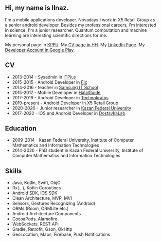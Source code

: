 ## Hi, my name is Ilnaz.

I'm a mobile applications developer. Novadays I work in X5 Retail Group as a senior android developer.
Besides my professional careers, I'm interested in science. I'm a junior researcher. Quantum computation and machine learning are interesting scientific directions for me. 

My personal page in [KPFU](https://kpfu.ru/ilnaz.mannapov). 
My [CV page in HH](https://kazan.hh.ru/resume/75fac962ff01de33590039ed1f797579787850). 
My [LinkedIn Page](https://www.linkedin.com/in/ilnaz-mannapov-78a4ba191/).
My [Developer Account in Google Play](https://play.google.com/store/apps/developer?id=MslmTatSoft).

## CV
- 2013-2014 - Sysadmin in [ITPlus](http://itplus.ru/)
- 2015-2015 - Android Developer in [Fix](https://fix.ru/)
- 2014-2016 - teacher in [Samsung IT School](https://myitschool.ru/)
- 2015-2017 - Mobile Developer in [HalalGuide](https://halalguide.me/kazan)
- 2017-2019 - Android Developer in [Technokratos](https://technokratos.com/)
- 2019-present - Android Developer in X5 Retail Group
- 2020-2020 - Junior researcher in [Kazan Federal University](https://kpfu.ru)
- 2017-2020 - IOS and Android Developer in [DostavkaLab](https://dostavkalab.ru/)

## Education
- 2009-2014 - Kazan Federal University, Institute of Computer Mathematics and Information Technologies
- 2014-2020 - PhD student in Kazan Federal University, Institute of Computer Mathematics and Information Technologies

## Skills
- Java, Kotlin, Swift, ObjC
- Rx(...), Kotlin Coroutines
- Android SDK, IOS SDK
- Clean Architecture, MVP, MVI
- Sensors, Gestures Recognizing (Android)
- ORMs (Room, ORMLite etc.)
- Android Architecture Components
- CocoaPods, Alamofire
- WebSockets, REST API
- Gradle, Retrofit, Gson, OkHttp
- GeoLocation, Maps, Firebase, Push Notifications

